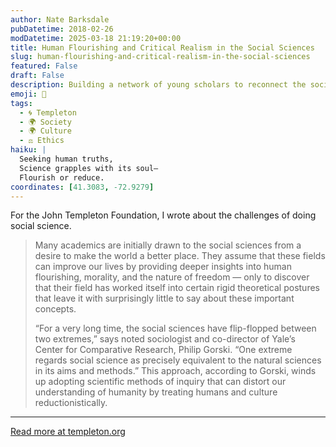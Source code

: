 ```yaml
---
author: Nate Barksdale
pubDatetime: 2018-02-26
modDatetime: 2025-03-18 21:19:20+00:00
title: Human Flourishing and Critical Realism in the Social Sciences
slug: human-flourishing-and-critical-realism-in-the-social-sciences
featured: False
draft: False
description: Building a network of young scholars to reconnect the social sciences with the big questions of human life and happiness
emoji: 🌱
tags:
  - 🌀 Templeton
  - 🌍 Society
  - 🌍 Culture
  - ⚖️ Ethics
haiku: |
  Seeking human truths,  
  Science grapples with its soul—  
  Flourish or reduce.
coordinates: [41.3083, -72.9279]
---
```


For the John Templeton Foundation, I wrote about the challenges of doing social science.

> Many academics are initially drawn to the social sciences from a desire to make the world a better place. They assume that these fields can improve our lives by providing deeper insights into human flourishing, morality, and the nature of freedom — only to discover that their field has worked itself into certain rigid theoretical postures that leave it with surprisingly little to say about these important concepts.
>
> “For a very long time, the social sciences have flip-flopped between two extremes,” says noted sociologist and co-director of Yale’s Center for Comparative Research, Philip Gorski. “One extreme regards social science as precisely equivalent to the natural sciences in its aims and methods.” This approach, according to Gorski, winds up adopting scientific methods of inquiry that can distort our understanding of humanity by treating humans and culture reductionistically.

---

[Read more at templeton.org](https://www.templeton.org/grant/human-flourishing-and-critical-realism-in-the-social-sciences)

